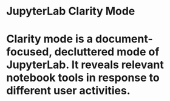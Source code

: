 # JupyterLab Clarity Mode
# Clarity mode is a document-focused, decluttered mode of JupyterLab. It reveals relevant notebook tools in response to different user activities.